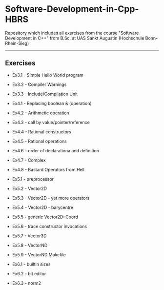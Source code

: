 # Software-Development-in-Cpp-HBRS
Repository which includes all exercises from the course "Software Development in C++" from B.Sc. at UAS Sankt Augustin (Hochschule Bonn-Rhein-Sieg)

---

## Exercises

- Ex3.1 - Simple Hello World program

- Ex3.2 - Compiler Warnings

- Ex3.3 - Include/Compilation Unit

- Ex4.1 - Replacing boolean & (operation)

- Ex4.2 - Arithmetic operation

- Ex4.3 - call by value/pointer/reference

- Ex4.4 - Rational constructors

- Ex4.5 - Rational operations

- Ex4.6 - order of declarationa and definition

- Ex4.7 - Complex

- Ex4.8 - Bastard Operators from Hell

- Ex5.1 - preprocessor

- Ex5.2 - Vector2D

- Ex5.3 - Vector2D - yet more operators

- Ex5.4 - Vector2D - barycentre

- Ex5.5 - generic Vector2D::Coord

- Ex5.6 - trace constructor invocations

- Ex5.7 - Vector3D

- Ex5.8 - VectorND

- Ex5.9 - VectorND Makefile

- Ex6.1 - builtin sizes

- Ex6.2 - bit editor

- Ex6.3 - norm2